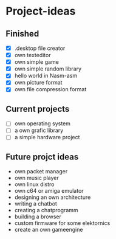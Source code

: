 # Project-ideas
## Finished
- [x] .desktop file creator
- [x] own texteditor
- [x] own simple game
- [x] own simple random library
- [x] hello world in Nasm-asm
- [x] own picture format
- [x] own file compression format
## Current projects
- [ ] own operating system
- [ ] a own grafic library
- [ ] a simple hardware project
## Future projct ideas
- own packet manager
- own music player
- own linux distro
- own c64 or amiga emulator
- designing an own architecture
- writing a chatbot
- creating a chatprogramm
- building a browser
- custom firmware for some elektornics
- create an own gameengine
 